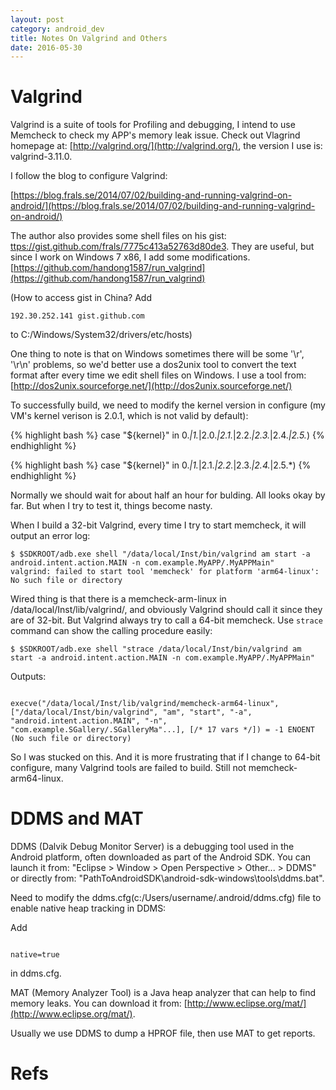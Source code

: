```yaml
---
layout: post
category: android_dev
title: Notes On Valgrind and Others
date: 2016-05-30
---
```


# Valgrind

Valgrind is a suite of tools for Profiling and debugging, I intend to use Memcheck to check my APP's memory leak issue.
Check out Vlagrind homepage at: [http://valgrind.org/](http://valgrind.org/), the version I use is: valgrind-3.11.0.

I follow the blog to configure Valgrind:

[https://blog.frals.se/2014/07/02/building-and-running-valgrind-on-android/](https://blog.frals.se/2014/07/02/building-and-running-valgrind-on-android/)

The author also provides some shell files on his gist: [ttps://gist.github.com/frals/7775c413a52763d80de3](ttps://gist.github.com/frals/7775c413a52763d80de3). 
They are useful, but since I work on Windows 7 x86, I add some modifications. [https://github.com/handong1587/run_valgrind](https://github.com/handong1587/run_valgrind)

(How to access gist in China? Add <pre class="terminal"><code>192.30.252.141 gist.github.com</code></pre> 
to C:/Windows/System32/drivers/etc/hosts)

One thing to note is that on Windows sometimes there will be some '\r', '\r\n' problems, 
so we'd better use a dos2unix tool to convert the text format after every time we edit shell files on Windows.
I use a tool from: [http://dos2unix.sourceforge.net/](http://dos2unix.sourceforge.net/)

To successfully build, we need to modify the kernel version in configure 
(my VM's kernel verison is 2.0.1, which is not valid by default):

{% highlight bash %}
case "${kernel}" in
0.*|1.*|2.0.*|2.1.*|2.2.*|2.3.*|2.4.*|2.5.*)
{% endhighlight %}

{% highlight bash %}
case "${kernel}" in
0.*|1.*|2.1.*|2.2.*|2.3.*|2.4.*|2.5.*)
{% endhighlight %}

Normally we should wait for about half an hour for bulding. All looks okay by far. But when I try to test it, things become nasty.

When I build a 32-bit Valgrind, every time I try to start memcheck, it will output an error log:

<pre class="terminal">
<code>$ $SDKROOT/adb.exe shell "/data/local/Inst/bin/valgrind am start -a android.intent.action.MAIN -n com.example.MyAPP/.MyAPPMain"
valgrind: failed to start tool 'memcheck' for platform 'arm64-linux': No such file or directory</code>
</pre>

Wired thing is that there is a memcheck-arm-linux in /data/local/Inst/lib/valgrind/, 
and obviously Valgrind should call it since they are of 32-bit. But Valgrind always try to call a 64-bit memcheck. 
Use `strace` command can show the calling procedure easily:

<pre class="terminal">
<code>$ $SDKROOT/adb.exe shell "strace /data/local/Inst/bin/valgrind am start -a android.intent.action.MAIN -n com.example.MyAPP/.MyAPPMain"</code>
</pre>

Outputs:

<pre class="terminal"><code>
execve("/data/local/Inst/lib/valgrind/memcheck-arm64-linux", ["/data/local/Inst/bin/valgrind", "am", "start", "-a", "android.intent.action.MAIN", "-n", "com.example.SGallery/.SGalleryMa"...], [/* 17 vars */]) = -1 ENOENT (No such file or directory)
</code></pre>

So I was stucked on this.
And it is more frustrating that if I change to 64-bit configure, many Valgrind tools are failed to build. Still not memcheck-arm64-linux.

# DDMS and MAT

DDMS (Dalvik Debug Monitor Server) is a debugging tool used in the Android platform, often downloaded as part of the Android SDK.
You can launch it from: "Eclipse > Window > Open Perspective > Other... > DDMS" or 
directly from: "PathToAndroidSDK\android-sdk-windows\tools\ddms.bat".

Need to modify the ddms.cfg(c:/Users/username/.android/ddms.cfg) file to enable native heap tracking in DDMS:

Add

<pre class="terminal"><code>
native=true
</code></pre>

in ddms.cfg.

MAT (Memory Analyzer Tool) is a Java heap analyzer that can help to find memory leaks. 
You can download it from: [http://www.eclipse.org/mat/](http://www.eclipse.org/mat/).

Usually we use DDMS to dump a HPROF file, then use MAT to get reports.

# Refs